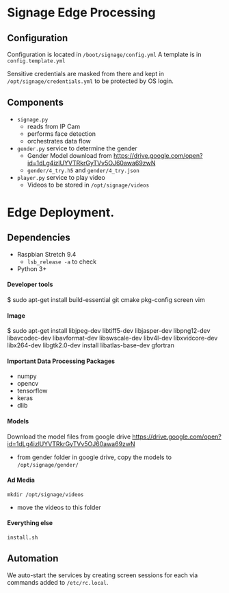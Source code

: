 # Signage Edge Processing


## Configuration
Configuration is located in `/boot/signage/config.yml`
A template is in `config.template.yml`

Sensitive credentials are masked from there and kept in `/opt/signage/credentials.yml` to be protected by OS login.

## Components

  * `signage.py`
    * reads from IP Cam 
    * performs face detection
    * orchestrates data flow
  * `gender.py` service to determine the gender
    * Gender Model download from https://drive.google.com/open?id=1dLg4izlUYVTRkrGyTVv5OJ60awa69zwN
    *  `gender/4_try.h5` and `gender/4_try.json`
  * `player.py` service to play video
    * Videos to be stored in `/opt/signage/videos`


# Edge Deployment.

## Dependencies

  * Raspbian Stretch 9.4
    * `lsb_release -a` to check
  * Python 3+

#### Developer tools
  $ sudo apt-get install build-essential git cmake pkg-config screen vim

#### Image
  $ sudo apt-get install libjpeg-dev libtiff5-dev libjasper-dev libpng12-dev libavcodec-dev libavformat-dev libswscale-dev libv4l-dev libxvidcore-dev libx264-dev libgtk2.0-dev install libatlas-base-dev gfortran

#### Important Data Processing Packages
  * numpy
  * opencv
  * tensorflow
  * keras
  * dlib

#### Models
Download the model files from google drive https://drive.google.com/open?id=1dLg4izlUYVTRkrGyTVv5OJ60awa69zwN
  * from gender folder in google drive, copy the models to  `/opt/signage/gender/`

#### Ad Media
  `mkdir /opt/signage/videos`
  * move the videos to this folder

#### Everything else

    install.sh

## Automation

We auto-start the services by creating screen sessions for each via commands added to `/etc/rc.local`.

